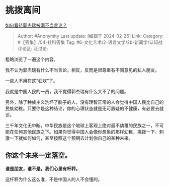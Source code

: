 # 挑拨离间
[如何看待郭杰瑞被曝不当言论？](https://www.zhihu.com/question/645731415/answer/3409818563)

> Author: #Anonymity
> Last update: [编辑于 2024-02-26]
> Link:
> Category: #【答集】/04-社科答集
> Tag: #6-文化艺术/2-语言文学/2b-新闻学/认知战
> 评论区:
> 泛讨论:

粗略浏览了一遍这个内容。

我不认为郭杰瑞有什么不当言论，相反，反而是很尊重有不同意见的私人朋友。

一些人不用在这“狂欢”了。

我就是中国人民的一员，我不觉得郭杰瑞有什么大不了的问题。

另外，除了种族主义洗坏了脑子的人，没有理智正常的人会觉得中国人民比自己的民族幼稚。只要你是这种结论，你的心理状态就是无可置疑的不健康，有必要去就诊。

三千年文化无中断，中华民族是这个地球上客观上绝对最不幼稚的民族之一，不可能在任何其他民族之下。如果你觉得中国人会像你想象的那样幼稚，挑拨一下、刺激一下就如何如何，甚至按照这个预期去计划你自己的某种未来。

## **你这个未来一定落空**。 ##

**谁是朋友，谁不是，我们心里有杆秤。**

这杆秤为什么这么准，不是中国人的人不会懂的。
